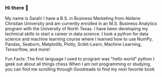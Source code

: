 ### Hi there 👋

My name is Sarah! I have a B.S. in Business Marketing from Abilene Christian University and am currently enrolled in an M.S. Business Analytics program with the University of North Texas. I have been developing my technical skills to start a career in data science. I took a python for data science and machine learning course where I learned how to use NumPy, Pandas, Seaborn, Matplotlib, Plotly, Scikit-Learn, Machine Learning, Tensorflow, and more! 

Fun Facts:
The first language I used to program was "hello world" python 
I geek out about all things chess 
When I am not programming or studying, you can find me scrolling through Goodreads to find my next favorite book 
